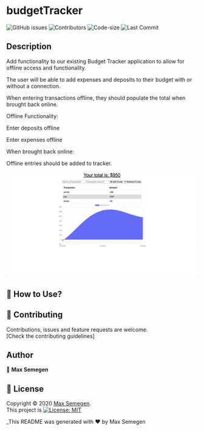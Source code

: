 # budgetTracker

![GitHub issues](https://img.shields.io/github/issues-raw/Maxsem4/budgetTracker) ![Contributors](https://img.shields.io/github/contributors/Maxsem4/budgetTracker) ![Code-size](https://img.shields.io/github/languages/code-size/Maxsem4/budgetTracker) ![Last Commit](https://img.shields.io/github/last-commit/Maxsem4/budgetTracker)

## Description

Add functionality to our existing Budget Tracker application to allow for offline access and functionality.

The user will be able to add expenses and deposits to their budget with or without a connection.

When entering transactions offline, they should populate the total when brought back online.

Offline Functionality:

Enter deposits offline

Enter expenses offline

When brought back online:

Offline entries should be added to tracker.

![Image description](./public/assets/SS1.png)

## 🚀 How to Use?

## 🤝 Contributing

Contributions, issues and feature requests are welcome.<br />
[Check the contributing guidelines]<br />

## Author

👤 **Max Semegen**

## 📝 License

Copyright © 2020 [Max Semegen](https://github.com/Maxsem4).<br />
This project is [![License: MIT](https://img.shields.io/badge/License-MIT-yellow.svg)](https://opensource.org/licenses/MIT)

\_This README was generated with ❤️ by Max Semegen
